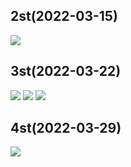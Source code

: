 ## 2st(2022-03-15)
<img width="" height="" src="./PIC/2st_PNG.png"></img>

## 3st(2022-03-22)
<img width="" height="" src="./PIC/3st_PNG.png"></img>
<img width="" height="" src="./PIC/3st_(naver)_PNG.png"></img>
<img width="" height="" src="./PIC/3st_(call)_PNG.png"></img>

## 4st(2022-03-29)
<img width="" height="" src="./PIC/4st_(message_name)_PNG.png"></img>
